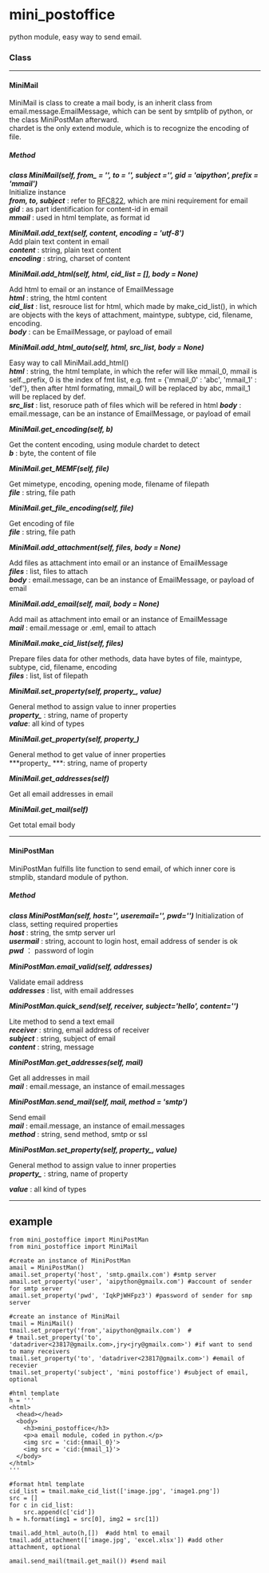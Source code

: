 # mini_postoffice

python module,  easy way to send email.



### Class

---

#### MiniMail

MiniMail is class to create a mail body, is an inherit class from email.message.EmailMessage, which can be sent by smtplib of python, or the class MiniPostMan afterward.  
chardet is the only extend module, which is to recognize the encoding of file.  

##### Method

***class MiniMail(self, from_ = '', to = '', subject ='', gid = 'aipython', prefix = 'mmail')***  
Initialize instance  
***from, to, subject*** :   refer to [RFC822](https://tools.ietf.org/html/rfc822.html#section-4.5 "RFC822"), which are mini requirement for email  
***gid*** : as part identification for content-id in email  
***mmail*** : used in html template, as format id  


***MiniMail.add_text(self, content, encoding = 'utf-8')***  
Add plain text content in email  
***content*** : string, plain text content  
***encoding*** : string, charset of content   

***MiniMail.add_html(self, html, cid_list = [], body = None)***

Add html to email or an instance of EmailMessage   
***html*** : string, the html content  
***cid_list*** : list, resrouce list for html, which made by make_cid_list(), in which are objects with the keys of attachment, maintype, subtype, cid, filename, encoding.  
***body*** : can be EmailMessage, or payload of email





***MiniMail.add_html_auto(self, html, src_list, body = None)***

Easy way to call MiniMail.add_html()  
***html*** : string, the html template, in which the refer will like mmail_0, mmail is self._prefix, 0 is the index of 			fmt list, e.g. fmt = {'mmail_0' : 'abc', 'mmail_1' : 'def'}, then after html formating, mmail_0 will be 			replaced by abc, mmail_1 will be replaced by def.  
***src_list*** : list, resoruce path of files which will be refered in html
***body*** : email.message, can be an instance of EmailMessage, or payload of email





***MiniMail.get_encoding(self, b)***

Get the content encoding, using module chardet to detect  
***b*** : byte, the content of file





***MiniMail.get_MEMF(self, file)***

Get mimetype, encoding, opening mode, filename of filepath  
 ***file*** : string, file path





***MiniMail.get_file_encoding(self, file)***

Get encoding of file  
 ***file*** : string, file path





***MiniMail.add_attachment(self, files, body = None)***

Add files as attachment into email or an instance of EmailMessage  
***files*** : list, files to attach  
***body*** : email.message, can be an instance of EmailMessage, or payload of email





***MiniMail.add_email(self, mail, body = None)***

Add mail as attachment into email or an instance of EmailMessage  
***mail*** : email.message or .eml, email to attach





***MiniMail.make_cid_list(self, files)***

Prepare files data for other methods, data have bytes of file, maintype, subtype, cid, filename, encoding  
***files*** : list,  list of filepath





***MiniMail.set_property(self, property_, value)***

General method to assign value to inner properties  
***property\_*** : string, name of property  
***value***: all kind of types





***MiniMail.get_property(self, property_)***

General method to get value of inner properties  
***property\_ ***: string, name of property 





***MiniMail.get_addresses(self)***

Get all email addresses in email





***MiniMail.get_mail(self)***

Get total email body



---



#### MiniPostMan

MiniPostMan fulfills lite function to send email, of which inner core is stmplib, standard module of python.   





##### Method

***class MiniPostMan(self, host='', useremail='', pwd='')***
 Initialization of class, setting required properties  
***host*** : string, the smtp server url  
***usermail*** : string, account to login host, email address of sender is ok  
***pwd*** ： password of login





***MiniPostMan.email_valid(self, addresses)***

Validate email address  
***addresses*** : list, with email addresses





***MiniPostMan.quick_send(self, receiver, subject='hello', content='')***

Lite method to send a text email  
***receiver*** : string, email address of receiver  
***subject*** : string, subject of email  
***content*** : string, message





***MiniPostMan.get_addresses(self, mail)***

Get all addresses in mail  
***mail*** : email.message, an instance of email.messages





***MiniPostMan.send_mail(self, mail, method = 'smtp')***

Send email  
***mail*** : email.message, an instance of email.messages  
***method*** : string, send method, smtp or ssl





***MiniPostMan.set_property(self, property_, value)***

General method to assign value to inner properties  
***property\_*** : string, name of property  

***value*** : all kind of types



---



## example

```
from mini_postoffice import MiniPostMan
from mini_postoffice import MiniMail

#create an instance of MiniPostMan
amail = MiniPostMan()
amail.set_property('host', 'smtp.gmailx.com') #smtp server
amail.set_property('user', 'aipython@gmailx.com') #account of sender for smtp server
amail.set_property('pwd', 'IqkPjWHFpz3') #password of sender for smp server

#create an instance of MiniMail
tmail = MiniMail()
tmail.set_property('from','aipython@gmailx.com')  #
# tmail.set_property('to', 'datadriver<23817@gmailx.com>,jry<jry@gmailx.com>') #if want to send to many receivers
tmail.set_property('to', 'datadriver<23817@gmailx.com>') #email of recevier
tmail.set_property('subject', 'mini postoffice') #subject of email, optional

#html template
h = '''
<html>
  <head></head>
  <body>
    <h3>mini_postoffice</h3>
    <p>a email module, coded in python.</p>
    <img src = 'cid:{mmail_0}'>
    <img src = 'cid:{mmail_1}'>
  </body>
</html>
'''

#format html template
cid_list = tmail.make_cid_list(['image.jpg', 'image1.png'])
src = []
for c in cid_list:
    src.append(c['cid'])    
h = h.format(img1 = src[0], img2 = src[1])

tmail.add_html_auto(h,[])  #add html to email
tmail.add_attachment(['image.jpg', 'excel.xlsx']) #add other attachment, optional

amail.send_mail(tmail.get_mail()) #send mail
```


